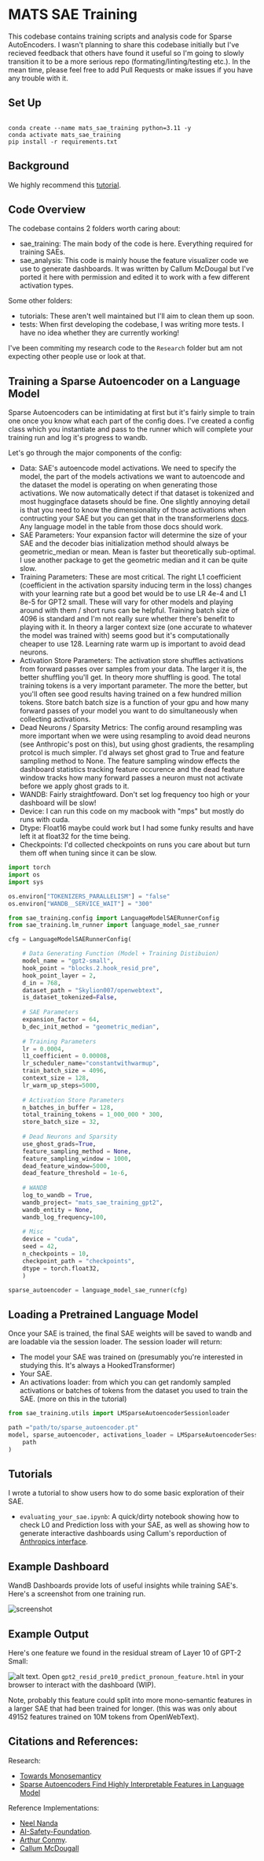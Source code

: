 # MATS SAE Training

This codebase contains training scripts and analysis code for Sparse AutoEncoders. I wasn't planning to share this codebase initially but I've recieved feedback that others have found it useful so I'm going to slowly transition it to be a more serious repo (formating/linting/testing etc.). In the mean time, please feel free to add Pull Requests or make issues if you have any trouble with it. 


## Set Up

```

conda create --name mats_sae_training python=3.11 -y
conda activate mats_sae_training
pip install -r requirements.txt

```

## Background

We highly recommend this [tutorial](https://www.lesswrong.com/posts/LnHowHgmrMbWtpkxx/intro-to-superposition-and-sparse-autoencoders-colab).

## Code Overview

The codebase contains 2 folders worth caring about:

- sae_training: The main body of the code is here. Everything required for training SAEs. 
- sae_analysis: This code is mainly house the feature visualizer code we use to generate dashboards. It was written by Callum McDougal but I've ported it here with permission and edited it to work with a few different activation types. 

Some other folders:

- tutorials: These aren't well maintained but I'll aim to clean them up soon. 
- tests: When first developing the codebase, I was writing more tests. I have no idea whether they are currently working!

I've been commiting my research code to the `Research` folder but am not expecting other people use or look at that. 

## Training a Sparse Autoencoder on a Language Model

Sparse Autoencoders can be intimidating at first but it's fairly simple to train one once you know what each part of the config does. I've created a config class which you instantiate and pass to the runner which will complete your training run and log it's progress to wandb. 

Let's go through the major components of the config:
- Data: SAE's autoencode model activations. We need to specify the model, the part of the models activations we want to autoencode and the dataset the model is operating on when generating those activations. We now automatically detect if that dataset is tokenized and most huggingface datasets should be fine. One slightly annoying detail is that you need to know the dimensionality of those activations when contructing your SAE but you can get that in the transformerlens [docs](https://neelnanda-io.github.io/TransformerLens/generated/model_properties_table.html). Any language model in the table from those docs should work. 
- SAE Parameters: Your expansion factor will determine the size of your SAE and the decoder bias initialization method should always be geometric_median or mean. Mean is faster but theoretically sub-optimal. I use another package to get the geometric median and it can be quite slow. 
- Training Parameters: These are most critical. The right L1 coefficient (coefficient in the activation sparsity inducing term in the loss) changes with your learning rate but a good bet would be to use LR 4e-4 and L1 8e-5 for GPT2 small. These will vary for other models and playing around with them / short runs can be helpful. Training batch size of 4096 is standard and I'm not really sure whether there's benefit to playing with it. In theory a larger context size (one accurate to whatever the model was trained with) seems good but it's computationally cheaper to use 128. Learning rate warm up is important to avoid dead neurons. 
- Activation Store Parameters: The activation store shuffles activations from forward passes over samples from your data. The larger it is, the better shuffling you'll get. In theory more shuffling is good. The total training tokens is a very important parameter. The more the better, but you'll often see good results having trained on a few hundred million tokens. Store batch batch size is a function of your gpu and how many forward passes of your model you want to do simultaneously when collecting activations.
- Dead Neurons / Sparsity Metrics: The config around resampling was more important when we were using resampling to avoid dead neurons (see Anthropic's post on this), but using ghost gradients, the resampling protcol is much simpler. I'd always set ghost grad to True and feature sampling method to None. The feature sampling window effects the dashboard statistics tracking feature occurence and the dead feature window tracks how many forward passes a neuron must not activate before we apply ghost grads to it. 
- WANDB: Fairly straightfoward. Don't set log frequency too high or your dashboard will be slow!
- Device: I can run this code on my macbook with "mps" but mostly do runs with cuda. 
- Dtype: Float16 maybe could work but I had some funky results and have left it at float32 for the time being. 
- Checkpoints: I'd collected checkpoints on runs you care about but turn them off when tuning since it can be slow. 


```python
import torch
import os 
import sys 

os.environ["TOKENIZERS_PARALLELISM"] = "false"
os.environ["WANDB__SERVICE_WAIT"] = "300"

from sae_training.config import LanguageModelSAERunnerConfig
from sae_training.lm_runner import language_model_sae_runner

cfg = LanguageModelSAERunnerConfig(

    # Data Generating Function (Model + Training Distibuion)
    model_name = "gpt2-small",
    hook_point = "blocks.2.hook_resid_pre",
    hook_point_layer = 2,
    d_in = 768,
    dataset_path = "Skylion007/openwebtext",
    is_dataset_tokenized=False,
    
    # SAE Parameters
    expansion_factor = 64,
    b_dec_init_method = "geometric_median",
    
    # Training Parameters
    lr = 0.0004,
    l1_coefficient = 0.00008,
    lr_scheduler_name="constantwithwarmup",
    train_batch_size = 4096,
    context_size = 128,
    lr_warm_up_steps=5000,
    
    # Activation Store Parameters
    n_batches_in_buffer = 128,
    total_training_tokens = 1_000_000 * 300,
    store_batch_size = 32,
    
    # Dead Neurons and Sparsity
    use_ghost_grads=True,
    feature_sampling_method = None,
    feature_sampling_window = 1000,
    dead_feature_window=5000,
    dead_feature_threshold = 1e-6,
    
    # WANDB
    log_to_wandb = True,
    wandb_project= "mats_sae_training_gpt2",
    wandb_entity = None,
    wandb_log_frequency=100,
    
    # Misc
    device = "cuda",
    seed = 42,
    n_checkpoints = 10,
    checkpoint_path = "checkpoints",
    dtype = torch.float32,
    )

sparse_autoencoder = language_model_sae_runner(cfg)

```


## Loading a Pretrained Language Model 

Once your SAE is trained, the final SAE weights will be saved to wandb and are loadable via the session loader. The session loader will return:
- The model your SAE was trained on (presumably you're interested in studying this. It's always a HookedTransformer)
- Your SAE.
- An activations loader: from which you can get randomly sampled activations or batches of tokens from the dataset you used to train the SAE. (more on this in the tutorial)

```python
from sae_training.utils import LMSparseAutoencoderSessionloader

path ="path/to/sparse_autoencoder.pt"
model, sparse_autoencoder, activations_loader = LMSparseAutoencoderSessionloader.load_session_from_pretrained(
    path
)

```
## Tutorials

I wrote a tutorial to show users how to do some basic exploration of their SAE. 
- `evaluating_your_sae.ipynb`: A quick/dirty notebook showing how to check L0 and Prediction loss with your SAE, as well as showing how to generate interactive dashboards using Callum's reporduction of [Anthropics interface](https://transformer-circuits.pub/2023/monosemantic-features#setup-interface). 

## Example Dashboard

WandB Dashboards provide lots of useful insights while training SAE's. Here's a screenshot from one training run. 

![screenshot](content/dashboard_screenshot.pngdashboard_screenshot.png)


## Example Output

Here's one feature we found in the residual stream of Layer 10 of GPT-2 Small:

![alt text](content/readme_screenshot_predict_pronoun_feature.png). Open `gpt2_resid_pre10_predict_pronoun_feature.html` in your browser to interact with the dashboard (WIP).

Note, probably this feature could split into more mono-semantic features in a larger SAE that had been trained for longer. (this was was only about 49152 features trained on 10M tokens from OpenWebText).


## Citations and References:

Research:
- [Towards Monosemanticy](https://transformer-circuits.pub/2023/monosemantic-features)
- [Sparse Autoencoders Find Highly Interpretable Features in Language Model](https://arxiv.org/abs/2309.08600)



Reference Implementations:
- [Neel Nanda](https://github.com/neelnanda-io/1L-Sparse-Autoencoder)
- [AI-Safety-Foundation](https://github.com/ai-safety-foundation/sparse_autoencoder).
- [Arthur Conmy](https://github.com/ArthurConmy/sae).
- [Callum McDougall](https://github.com/callummcdougall/sae-exercises-mats/tree/main)
